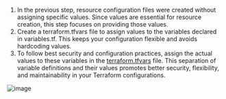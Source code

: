 1. In the previous step, resource configuration files were created without assigning specific values. Since values are essential for resource creation, this step focuses on providing those values.
2. Create a terraform.tfvars file to assign values to the variables declared in variables.tf. This keeps your configuration flexible and avoids hardcoding values.
3. To follow best security and configuration practices, assign the actual values to these variables in the [terraform.tfvars](https://github.com/Basanagoudapatil02/Setting-up-a-Jenkins-application-on-an-AWS-server-via-Terraform/blob/main/Application%20Infrastructure/terraform.tfvars) file. This separation of variable definitions and their values promotes better security, flexibility, and maintainability in your Terraform configurations.

![image](https://github.com/user-attachments/assets/c9ea26d4-a4ba-467f-98f8-34085f3cec9e)
